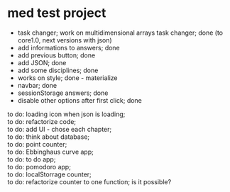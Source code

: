 # med test project  

- task changer; work on multidimensional arrays task changer; done  (to core1.0, next versions with json)
- add informations to answers; done  
- add previous button; done  
- add JSON; done  
- add some disciplines; done  
- works on style; done - materialize  
- navbar; done  
- sessionStorage answers; done  
- disable other options after first click; done  
  
    
to do: loading icon when json is loading;  
to do: refactorize code;  
to do: add UI - chose each chapter;  
to do: think about database;  
to do: point counter;  
to do: Ebbinghaus curve app;  
to do: to do app;  
to do: pomodoro app;  
to do: localStorrage counter;  
to do: refactorize counter to one function; is it possible?  